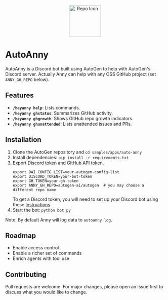 <div align="center">
  <img src="images/icon.png" alt="Repo Icon" width="100" height="100">
</div>

# AutoAnny

AutoAnny is a Discord bot built using AutoGen to help with AutoGen's Discord server.
Actually Anny can help with any OSS GitHub project (set `ANNY_GH_REPO` below).

## Features

- **`/heyanny help`**: Lists commands.
- **`/heyanny ghstatus`**: Summarizes GitHub activity.
- **`/heyanny ghgrowth`**: Shows GitHub repo growth indicators.
- **`/heyanny ghunattended`**: Lists unattended issues and PRs.

## Installation

1. Clone the AutoGen repository and `cd samples/apps/auto-anny`
2. Install dependencies: `pip install -r requirements.txt`
3. Export Discord token and GitHub API token,
    ```
    export OAI_CONFIG_LIST=your-autogen-config-list
    export DISCORD_TOKEN=your-bot-token
    export GH_TOKEN=your-gh-token
    export ANNY_GH_REPO=autogen-ai/autogen  # you may choose a different repo name
    ```
    To get a Discord token, you will need to set up your Discord bot using these [instructions](https://discordpy.readthedocs.io/en/stable/discord.html).
4. Start the bot: `python bot.py`

Note: By default Anny will log data to `autoanny.log`.


## Roadmap

- Enable access control
- Enable a richer set of commands
- Enrich agents with tool use


## Contributing

Pull requests are welcome. For major changes, please open an issue first to discuss what you would like to change.
